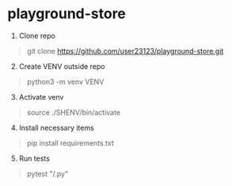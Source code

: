 # playground-store

1. Clone repo 
  > git clone https://github.com/user23123/playground-store.git
2. Create VENV outside repo
  > python3 -m venv VENV 
3. Activate venv
  > source ./SHENV/bin/activate
4. Install necessary items
  > pip install requirements.txt
5. Run tests
  > pytest "<path to test file>/<filename>.py"

